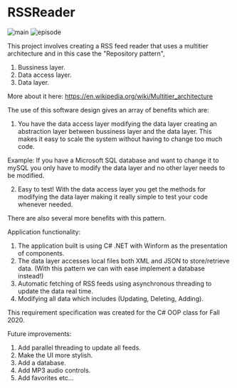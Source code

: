 # RSSReader

![main](https://user-images.githubusercontent.com/60555651/97228677-8e6f5300-17d7-11eb-871e-8355c1d1e249.PNG)
![episode](https://user-images.githubusercontent.com/60555651/97228687-9202da00-17d7-11eb-8179-e51e411879f6.PNG)

This project involves creating a RSS feed reader that uses a multitier architecture and in this case the "Repository pattern",
1. Bussiness layer.
2. Data access layer.
3. Data layer.

More about it here: https://en.wikipedia.org/wiki/Multitier_architecture

The use of this software design gives an array of benefits which are:
1. You have the data access layer modifying the data layer creating an abstraction layer between bussiness layer and the data layer. This makes it easy to scale the system 
without having to change too much code. 

Example: If you have a Microsoft SQL database and want to change it to mySQL you only have to modify the data layer and no other layer needs to be modified.

2. Easy to test! With the data access layer you get the methods for modifying the data layer making it really simple to test your code whenever needed.

There are also several more benefits with this pattern.

Application functionality:
1. The application built is using C# .NET with Winform as the presentation of components.
2. The data layer accesses local files both XML and JSON to store/retrieve data. (With this pattern we can with ease implement a database instead!)
3. Automatic fetching of RSS feeds using asynchronous threading to update the data real time.
4. Modifying all data which includes (Updating, Deleting, Adding).

This requirement specification was created for the C# OOP class for Fall 2020.

Future improvements:
1. Add parallel threading to update all feeds.
2. Make the UI more stylish.
3. Add a database.
4. Add MP3 audio controls.
5. Add favorites etc...
